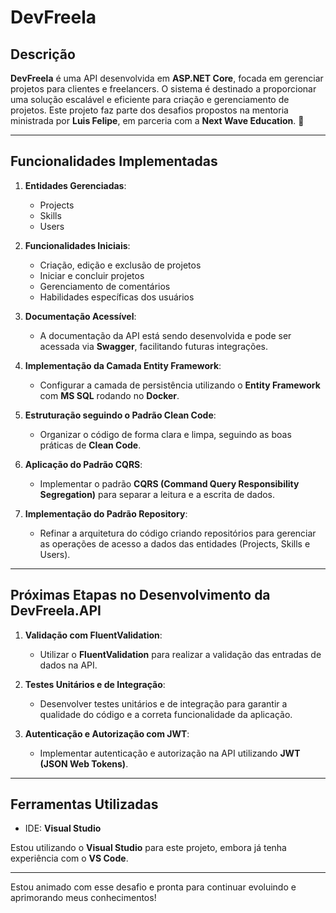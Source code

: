 # DevFreela

## Descrição
**DevFreela** é uma API desenvolvida em **ASP.NET Core**, focada em gerenciar projetos para clientes e freelancers. O sistema é destinado a proporcionar uma solução escalável e eficiente para criação e gerenciamento de projetos. Este projeto faz parte dos desafios propostos na mentoria ministrada por **Luis Felipe**, em parceria com a **Next Wave Education**. 🚀

---

## Funcionalidades Implementadas
1. **Entidades Gerenciadas**:
   - Projects
   - Skills
   - Users

2. **Funcionalidades Iniciais**:
   - Criação, edição e exclusão de projetos
   - Iniciar e concluir projetos
   - Gerenciamento de comentários
   - Habilidades específicas dos usuários

3. **Documentação Acessível**:
   - A documentação da API está sendo desenvolvida e pode ser acessada via **Swagger**, facilitando futuras integrações.

4. **Implementação da Camada Entity Framework**:
   - Configurar a camada de persistência utilizando o **Entity Framework** com **MS SQL** rodando no **Docker**.

5. **Estruturação seguindo o Padrão Clean Code**:
   - Organizar o código de forma clara e limpa, seguindo as boas práticas de **Clean Code**.

6. **Aplicação do Padrão CQRS**:
   - Implementar o padrão **CQRS (Command Query Responsibility Segregation)** para separar a leitura e a escrita de dados.

7. **Implementação do Padrão Repository**:
   - Refinar a arquitetura do código criando repositórios para gerenciar as operações de acesso a dados das entidades (Projects, Skills e Users).

---
## Próximas Etapas no Desenvolvimento da DevFreela.API

1. **Validação com FluentValidation**:
   - Utilizar o **FluentValidation** para realizar a validação das entradas de dados na API.

2. **Testes Unitários e de Integração**:
   - Desenvolver testes unitários e de integração para garantir a qualidade do código e a correta funcionalidade da aplicação.

3. **Autenticação e Autorização com JWT**:
   - Implementar autenticação e autorização na API utilizando **JWT (JSON Web Tokens)**.

---

## Ferramentas Utilizadas
- IDE: **Visual Studio**

Estou utilizando o **Visual Studio** para este projeto, embora já tenha experiência com o **VS Code**.

---

Estou animado com esse desafio e pronta para continuar evoluindo e aprimorando meus conhecimentos!
